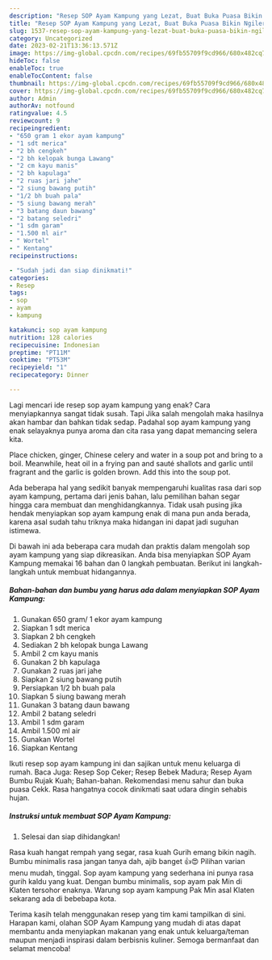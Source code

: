 ```yaml
---
description: "Resep SOP Ayam Kampung yang Lezat, Buat Buka Puasa Bikin Ngiler"
title: "Resep SOP Ayam Kampung yang Lezat, Buat Buka Puasa Bikin Ngiler"
slug: 1537-resep-sop-ayam-kampung-yang-lezat-buat-buka-puasa-bikin-ngiler
category: Uncategorized
date: 2023-02-21T13:36:13.571Z
image: https://img-global.cpcdn.com/recipes/69fb55709f9cd966/680x482cq70/sop-ayam-kampung-foto-resep-utama.jpg
hideToc: false
enableToc: true
enableTocContent: false
thumbnail: https://img-global.cpcdn.com/recipes/69fb55709f9cd966/680x482cq70/sop-ayam-kampung-foto-resep-utama.jpg
cover: https://img-global.cpcdn.com/recipes/69fb55709f9cd966/680x482cq70/sop-ayam-kampung-foto-resep-utama.jpg
author: Admin
authorAv: notfound
ratingvalue: 4.5
reviewcount: 9
recipeingredient:
- "650 gram 1 ekor ayam kampung"
- "1 sdt merica"
- "2 bh cengkeh"
- "2 bh kelopak bunga Lawang"
- "2 cm kayu manis"
- "2 bh kapulaga"
- "2 ruas jari jahe"
- "2 siung bawang putih"
- "1/2 bh buah pala"
- "5 siung bawang merah"
- "3 batang daun bawang"
- "2 batang seledri"
- "1 sdm garam"
- "1.500 ml air"
- " Wortel"
- " Kentang"
recipeinstructions:

- "Sudah jadi dan siap dinikmati!"
categories:
- Resep
tags:
- sop
- ayam
- kampung

katakunci: sop ayam kampung 
nutrition: 128 calories
recipecuisine: Indonesian
preptime: "PT11M"
cooktime: "PT53M"
recipeyield: "1"
recipecategory: Dinner

---
```



Lagi mencari ide resep sop ayam kampung yang enak? Cara menyiapkannya sangat tidak susah. Tapi Jika salah mengolah maka hasilnya akan hambar dan bahkan tidak sedap. Padahal sop ayam kampung yang enak selayaknya punya aroma dan cita rasa yang dapat memancing selera kita.


Place chicken, ginger, Chinese celery and water in a soup pot and bring to a boil. Meanwhile, heat oil in a frying pan and sauté shallots and garlic until fragrant and the garlic is golden brown. Add this into the soup pot.

Ada beberapa hal yang sedikit banyak mempengaruhi kualitas rasa dari sop ayam kampung, pertama dari jenis bahan, lalu pemilihan bahan segar hingga cara membuat dan menghidangkannya. Tidak usah pusing jika hendak menyiapkan sop ayam kampung enak di mana pun anda berada, karena asal sudah tahu triknya maka hidangan ini dapat jadi suguhan istimewa.


Di bawah ini ada beberapa cara mudah dan praktis dalam mengolah sop ayam kampung yang siap dikreasikan. Anda bisa menyiapkan SOP Ayam Kampung memakai 16 bahan dan 0 langkah pembuatan. Berikut ini langkah-langkah untuk membuat hidangannya.

<!--inarticleads1-->

##### Bahan-bahan dan bumbu yang harus ada dalam menyiapkan SOP Ayam Kampung:

1. Gunakan 650 gram/ 1 ekor ayam kampung
1. Siapkan 1 sdt merica
1. Siapkan 2 bh cengkeh
1. Sediakan 2 bh kelopak bunga Lawang
1. Ambil 2 cm kayu manis
1. Gunakan 2 bh kapulaga
1. Gunakan 2 ruas jari jahe
1. Siapkan 2 siung bawang putih
1. Persiapkan 1/2 bh buah pala
1. Siapkan 5 siung bawang merah
1. Gunakan 3 batang daun bawang
1. Ambil 2 batang seledri
1. Ambil 1 sdm garam
1. Ambil 1.500 ml air
1. Gunakan  Wortel
1. Siapkan  Kentang


Ikuti resep sop ayam kampung ini dan sajikan untuk menu keluarga di rumah. Baca Juga: Resep Sop Ceker; Resep Bebek Madura; Resep Ayam Bumbu Rujak Kuah; Bahan-bahan. Rekomendasi menu sahur dan buka puasa Cekk. Rasa hangatnya cocok dinikmati saat udara dingin sehabis hujan. 

<!--inarticleads2-->

##### Instruksi untuk membuat SOP Ayam Kampung:


1. Selesai dan siap dihidangkan!

Rasa kuah hangat rempah yang segar, rasa kuah Gurih emang bikin nagih. Bumbu minimalis rasa jangan tanya dah, ajib banget 👍😍 Pilihan varian menu mudah, tinggal. Sop ayam kampung yang sederhana ini punya rasa gurih kaldu yang kuat. Dengan bumbu minimalis, sop ayam pak Min di Klaten tersohor enaknya. Warung sop ayam kampung Pak Min asal Klaten sekarang ada di bebebapa kota. 

Terima kasih telah menggunakan resep yang tim kami tampilkan di sini. Harapan kami, olahan SOP Ayam Kampung yang mudah di atas dapat membantu anda menyiapkan makanan yang enak untuk keluarga/teman maupun menjadi inspirasi dalam berbisnis kuliner. Semoga bermanfaat dan selamat mencoba!
